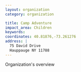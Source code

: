 ```yaml
---
layout: organization
category: organization

title: Camp Adventure
impact_area: Children
keywords: 
coordinates: 40.81876,-73.261276
address: |
  75 David Drive
  Hauppauge NY 11788
---
```

Organization's overview
